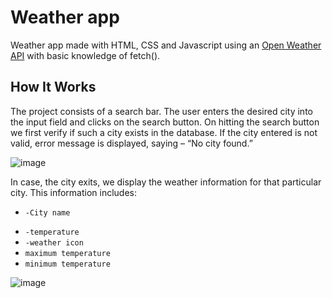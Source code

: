 # Weather app
Weather app made with HTML, CSS and Javascript using an [Open Weather API](https://openweathermap.org/api) with basic knowledge of fetch(). 

## How It Works
The project consists of a search bar. The user enters the desired city into the input field and clicks on the search button. On hitting the search button we first verify if such a city exists in the database. If the city entered is not valid, error message is displayed, saying – “No city found.”

![image](https://user-images.githubusercontent.com/108703625/210637645-26ce445e-3549-4b9d-9e13-d110815a1667.png)

In case, the city exits, we display the weather information for that particular city. This information includes:

* `-City name`
- `-temperature`
- `-weather icon`
- `maximum temperature`
- `minimum temperature`


![image](https://user-images.githubusercontent.com/108703625/210637774-9827786d-204d-4a80-873b-e980aecc231b.png)
